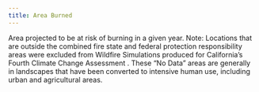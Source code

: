 ```yaml
---
title: Area Burned
---
```


Area projected to be at risk of burning in a given year.
Note: Locations that are outside the combined fire state and federal protection responsibility areas were excluded from Wildfire Simulations produced for California’s Fourth Climate Change Assessment . These “No Data” areas are generally in landscapes that have been converted to intensive human use, including urban and agricultural areas.